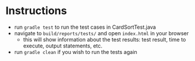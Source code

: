 # Instructions
* run `gradle test` to run the test cases in CardSortTest.java
* navigate to `build/reports/tests/` and open `index.html` in your browser
  * this will show information about the test results: test result, time to execute, output statements, etc.
* run `gradle clean` if you wish to run the tests again 
